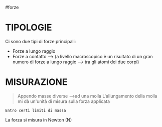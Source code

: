 #forze 

# TIPOLOGIE
Ci sono due tipi di forze principali:
- Forze a lungo raggio
- Forze a contatto --> (a livello macroscopico è un risultato di un gran numero di forze a lungo raggio --> tra gli atomi dei due corpi)
# MISURAZIONE

>Appendo masse diverse -->ad una molla
>L'allungamento della molla mi dà un'unità di misura sulla forza applicata

	Entro certi limiti di massa

La forza si misura in Newton (N)